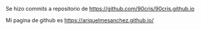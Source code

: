 Se hizo commits a repositorio de https://github.com/90cris/90cris.github.io

Mi pagina de github es https://ariquelmesanchez.github.io/